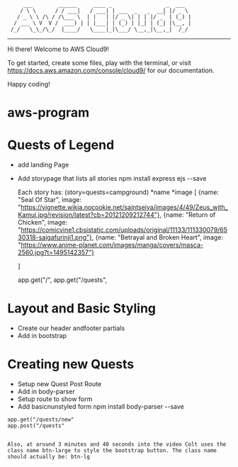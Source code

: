          ___        ______     ____ _                 _  ___  
        / \ \      / / ___|   / ___| | ___  _   _  __| |/ _ \ 
       / _ \ \ /\ / /\___ \  | |   | |/ _ \| | | |/ _` | (_) |
      / ___ \ V  V /  ___) | | |___| | (_) | |_| | (_| |\__, |
     /_/   \_\_/\_/  |____/   \____|_|\___/ \__,_|\__,_|  /_/ 
 ----------------------------------------------------------------- 


Hi there! Welcome to AWS Cloud9!

To get started, create some files, play with the terminal,
or visit https://docs.aws.amazon.com/console/cloud9/ for our documentation.

Happy coding!
# aws-program
# Quests of Legend
 * add landing Page
 * Add storypage that lists  all stories
   npm install express ejs --save
 
   Each story has: (story=quests=campground)
   *name
   *image
      [
         {name: "Seal Of Star", image: "https://vignette.wikia.nocookie.net/saintseiya/images/4/49/Zeus_with_Kamui.jpg/revision/latest?cb=20121209212744"},
         {name: "Return of Chicken", image: "https://comicvine1.cbsistatic.com/uploads/original/11133/111330079/6530318-saigafurinji1.png"},
         {name: "Betrayal and Broken Heart", image: "https://www.anime-planet.com/images/manga/covers/masca-2560.jpg?t=1495142357"}
      
      ]

      app.get("/",
      app.get("/quests",
      
# Layout and Basic Styling
   * Create our header andfooter partials
   * Add in bootstrap
   
# Creating new Quests
   * Setup new Quest Post Route
   * Add in body-parser
   * Setup route to show form
   * Add basicnunstyled form
       npm install body-parser --save

    app.get("/quests/new"
    app.post("/quests"
  
  
    Also, at around 3 minutes and 40 seconds into the video Colt uses the class name btn-large to style the bootstrap button. The class name should actually be: btn-lg
#